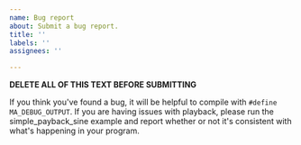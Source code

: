 ```yaml
---
name: Bug report
about: Submit a bug report.
title: ''
labels: ''
assignees: ''

---
```


**DELETE ALL OF THIS TEXT BEFORE SUBMITTING**

If you think you've found a bug, it will be helpful to compile with `#define MA_DEBUG_OUTPUT`. If you are having issues with playback, please run the simple_payback_sine example and report whether or not it's consistent with what's happening in your program.
